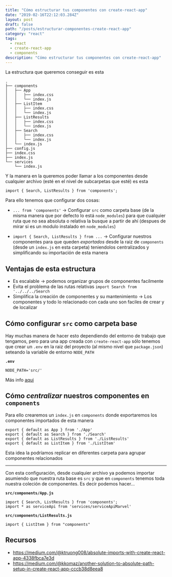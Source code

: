 ```yaml
---
title: "Cómo estructurar tus componentes con create-react-app"
date: "2019-02-16T22:12:03.284Z"
layout: post
draft: false
path: "/posts/estructurar-componentes-create-react-app"
category: "react"
tags:
  - react
  - create-react-app
  - components
description: "Cómo estructurar tus componentes con create-react-app"
---
```


La estructura que queremos conseguir es esta 

```
.
├── components
│   ├── App
│   │   ├── index.css
│   │   └── index.js
│   ├── ListItem
│   │   ├── index.css
│   │   └── index.js
│   ├── ListResults
│   │   ├── index.css
│   │   └── index.js
│   ├── Search
│   │   ├── index.css
│   │   └── index.js
│   └── index.js
├── config.js
├── index.css
├── index.js
└── services
    └── index.js
```

Y la manera en la queremos poder llamar a los componentes desde cualquier archivo (esté en el nivel de subcarpetas que esté) es esta

```
import { Search, ListResults } from 'components';
```

Para ello tenemos que configurar dos cosas:

- `... from 'components'` → Configurar `src` como carpeta base (de la misma manera que por defecto lo está `node_modules`) para que cualquier ruta que no sea absoluta o relativa la busque a partir de ahí (despues de mirar si es un modulo instalado en `node_modules`)

- `import { Search, ListResults } from ...` → Configurar nuestros componentes para que queden _exportados_ desde la raiz de `components` (desde un `index.js` en esta carpeta) teniendolos centralizados y simplificando su importación de esta manera

## Ventajas de esta estructura

- Es escalable → podemos organizar grupos de componentes facilmente
- Evita el problema de las rutas relativas `import Search from '../../../Search`
- Simplifica la creación de componentes y su mantenimiento → Los componentes y todo lo relacionado con cada uno son faciles de crear y de localizar

## Cómo configurar `src` como carpeta base

Hay muchas manera de hacer esto dependiendo del entorno de trabajo que tengamos, pero para una app creada con `create-react-app` sólo tenemos que crear un `.env` en la raiz del proyecto (al mismo nivel que `package.json`) seteando la variable de entorno `NODE_PATH`

**`.env`**
```
NODE_PATH='src/'
```

Más info [aqui](https://medium.com/@ktruong008/absolute-imports-with-create-react-app-4338fbca7e3d)

## Cómo _centralizar_ nuestros componentes en `components`

Para ello crearemos un `index.js` en `components` donde exportaremos los componentes importados de esta manera

```
export { default as App } from './App'
export { default as Search } from './Search'
export { default as ListResults } from './ListResults'
export { default as ListItem } from './ListItem'
```

Esta idea la podríamos replicar en diferentes carpeta para agrupar componentes relacionados

---

Con esta configuración, desde cualquier archivo ya podemos importar asumiendo que nuestra ruta base es `src` y que en `components` tenemos toda nuestra coleción de componentes. Es decir podemos hacer...

**`src/components/App.js`**
```
import { Search, ListResults } from 'components';
import * as serviceApi from 'services/serviceApiMarvel'
```

**`src/components/ListResults.js`**
```
import { ListItem } from "components"
```


## Recursos

- <https://medium.com/@ktruong008/absolute-imports-with-create-react-app-4338fbca7e3d>
- <https://medium.com/@kkomaz/another-solution-to-absolute-path-setup-in-create-react-app-cccb38d8eea8>